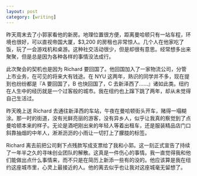 ```yaml
---
layout: post
category: [writing]
---
```


昨天周末去了小郭家看他的新房。地理位置很方便，距离曼哈顿只有一站车程，环境也很好，可以直视帝国大厦，$3,200 的房租也非常惊人。几个人在他家吃了饭，玩了一会游戏机和桌游。这种社交活动很少，但是却很有意思。经常想多出来聚聚，但是总是因为各种各样的事情没法成行。

此次聚会的契机也是因为 Richard 要回国了。他回国加入了一家物流公司，分管上市业务，在可见的将来大有钱途。在 NYU 这两年，熟识的同学并不多，现在提到也纷纷都是『A 要回国了，B 也快回国了，C 去新泽西了……』诸如此类。纽约在人生中的经历就是一个过客般的城市。我在纽约也上蹿下跳了两年，却从未觉得自己生活过。

昨天晚上送 Richard 去通往新泽西的车站，午夜在曼哈顿街头开车，赌得一塌糊涂。那一时的街道，没有光鲜亮丽的游客，没有异乡人，似乎让我真的察觉到了点曼哈顿本来的样子。无论是酒吧刚出来的年轻人等着出租车，还是服装精品店门口斜靠抽烟的中年人，淅淅沥沥的小雨让一切打上了朦胧的标签。

Richard 离去前把公司剩下点残款写成支票给了我和小郭。这一刻正式宣告了持续了一年半之久的寻味创业团队的解散。这真是一件伤心的事情。我一直觉得我和他们能做出点什么事情来，而不只是在简历上新添一些有的没的。他应该算是我在纽约这座城市里，心灵上最接近的人。他的离去似乎也让我对这座城毫无留想了。
